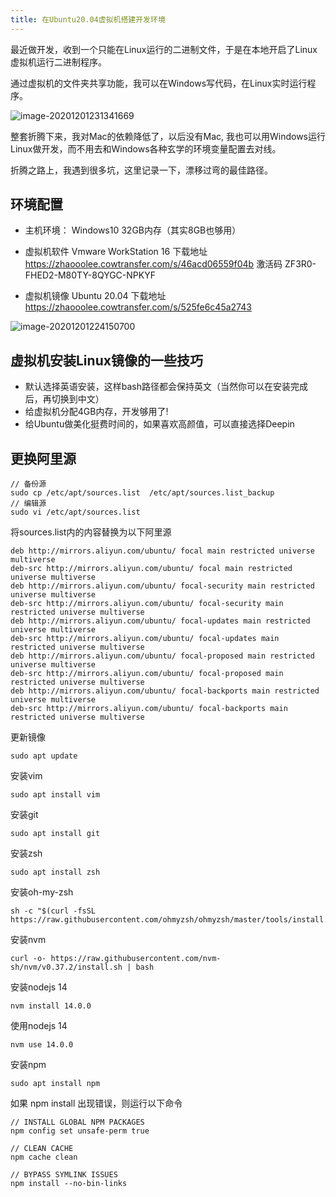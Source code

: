 ```yaml
---
title: 在Ubuntu20.04虚拟机搭建开发环境
---
```






最近做开发，收到一个只能在Linux运行的二进制文件，于是在本地开启了Linux虚拟机运行二进制程序。

通过虚拟机的文件夹共享功能，我可以在Windows写代码，在Linux实时运行程序。

![image-20201201231341669](https://www.v2fy.com/asset/0i/jikemiji/jikemiji-md/2020-12-02-ubuntu20-dev.assets/image-20201201231341669.png)

整套折腾下来，我对Mac的依赖降低了，以后没有Mac, 我也可以用Windows运行Linux做开发，而不用去和Windows各种玄学的环境变量配置去对线。



折腾之路上，我遇到很多坑，这里记录一下，漂移过弯的最佳路径。





## 环境配置

- 主机环境： Windows10     32GB内存（其实8GB也够用）
- 虚拟机软件 Vmware WorkStation 16 下载地址  https://zhaooolee.cowtransfer.com/s/46acd06559f04b   激活码 ZF3R0-FHED2-M80TY-8QYGC-NPKYF

- 虚拟机镜像 Ubuntu 20.04 下载地址 https://zhaooolee.cowtransfer.com/s/525fe6c45a2743



![image-20201201224150700](https://www.v2fy.com/asset/0i/jikemiji/jikemiji-md/2020-12-02-ubuntu20-dev.assets/image-20201201224150700.png)



## 虚拟机安装Linux镜像的一些技巧



- 默认选择英语安装，这样bash路径都会保持英文（当然你可以在安装完成后，再切换到中文）
- 给虚拟机分配4GB内存，开发够用了!
- 给Ubuntu做美化挺费时间的，如果喜欢高颜值，可以直接选择Deepin







## 更换阿里源


```
// 备份源
sudo cp /etc/apt/sources.list  /etc/apt/sources.list_backup
// 编辑源
sudo vi /etc/apt/sources.list
```

将sources.list内的内容替换为以下阿里源

```
deb http://mirrors.aliyun.com/ubuntu/ focal main restricted universe multiverse
deb-src http://mirrors.aliyun.com/ubuntu/ focal main restricted universe multiverse
deb http://mirrors.aliyun.com/ubuntu/ focal-security main restricted universe multiverse
deb-src http://mirrors.aliyun.com/ubuntu/ focal-security main restricted universe multiverse
deb http://mirrors.aliyun.com/ubuntu/ focal-updates main restricted universe multiverse
deb-src http://mirrors.aliyun.com/ubuntu/ focal-updates main restricted universe multiverse
deb http://mirrors.aliyun.com/ubuntu/ focal-proposed main restricted universe multiverse
deb-src http://mirrors.aliyun.com/ubuntu/ focal-proposed main restricted universe multiverse
deb http://mirrors.aliyun.com/ubuntu/ focal-backports main restricted universe multiverse
deb-src http://mirrors.aliyun.com/ubuntu/ focal-backports main restricted universe multiverse
```
更新镜像

```
sudo apt update
```

安装vim

```
sudo apt install vim
```


安装git


```
sudo apt install git
```


安装zsh


```
sudo apt install zsh
```


安装oh-my-zsh

```
sh -c "$(curl -fsSL https://raw.githubusercontent.com/ohmyzsh/ohmyzsh/master/tools/install.sh)"
```


安装nvm

```
curl -o- https://raw.githubusercontent.com/nvm-sh/nvm/v0.37.2/install.sh | bash
```

安装nodejs 14

```
nvm install 14.0.0
```

使用nodejs 14

```
nvm use 14.0.0
```

安装npm

```
sudo apt install npm
```

如果 npm install  出现错误，则运行以下命令

```
// INSTALL GLOBAL NPM PACKAGES
npm config set unsafe-perm true

// CLEAN CACHE
npm cache clean

// BYPASS SYMLINK ISSUES
npm install --no-bin-links
```


